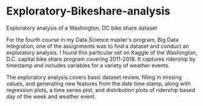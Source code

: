 # Exploratory-Bikeshare-analysis
Exploratory analysis of a Washington, DC bike share dataset

For the fourth course in my Data Science master's program, Big Data Integration, one of the assignments was to find a dataset and conduct an exploratory analysis. I found this particular set on Kaggle of the Washington, D.C. capital bike share program covering 2011-2018. It captures ridership by timestamp and includes variables for a variety of weather events. 


The exploratory analysis covers basic dataset review, filling in missing values, and generating new features from the date time stamp, along with regression plots, a time series plot, and distribution plots of ridership based day of the week and weather event.
